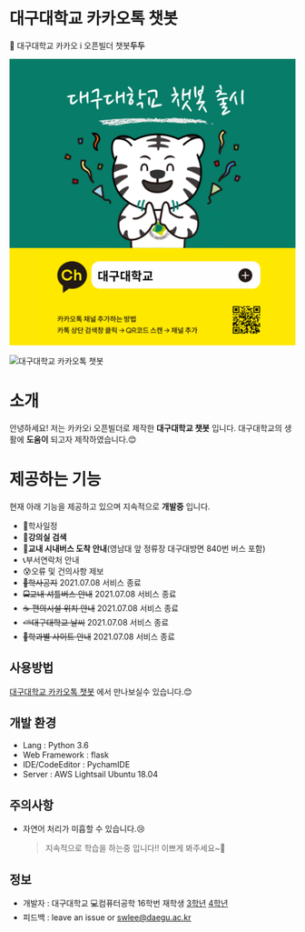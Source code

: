 # 대구대학교 카카오톡 챗봇

💬 대구대학교 카카오 i 오픈빌더 챗봇**두두**

![대구대학교 카카오톡 챗봇 출시](https://github.com/seungwook0417/DU_Kakaotalk_chatbot/blob/main/resource/01.png)

![대구대학교 카카오톡 챗봇](https://github.com/seungwook0417/DU_Kakaotalk_chatbot/blob/main/resource/all.gif)
# 소개

안녕하세요!
저는 카카오i 오픈빌더로 제작한 **대구대학교 챗봇** 입니다. 
대구대학교의 생활에 **도움이** 되고자 제작하였습니다.😊

# 제공하는 기능
현재 아래 기능을 제공하고 있으며 지속적으로 **개발중** 입니다.
- 📅학사일정
- **🏫강의실 검색**
- **🚌교내 시내버스 도착 안내**(영남대 앞 정류장 대구대방면 840번 버스 포함)
- 📞부서연락처 안내
- 😰오류 및 건의사항 제보
- ~~📢학사공지~~ 2021.07.08 서비스 종료
- ~~🚍교내 셔틀버스 안내~~ 2021.07.08 서비스 종료
- ~~☕ 편의시설 위치 안내~~ 2021.07.08 서비스 종료
- ~~⛅대구대학교 날씨~~ 2021.07.08 서비스 종료
- ~~🔗학과별 사이트 안내~~ 2021.07.08 서비스 종료

## 사용방법

 [대구대학교 카카오톡 챗봇](https://pf.kakao.com/_CqHaK/chat) 에서 만나보실수 있습니다.😊

## 개발 환경

- Lang : Python 3.6
- Web Framework : flask
-  IDE/CodeEditor : PychamIDE
- Server : AWS Lightsail Ubuntu 18.04

## 주의사항

- 자연어 처리가 미흡할 수 있습니다.😢
	> 지속적으로 학습을 하는중 입니다!!  이쁘게 봐주세요~🙏

## 정보

- 개발자 : 대구대학교 💻컴퓨터공학 16학번 재학생 [3학년](https://github.com/seungwook0417) [4학년](https://github.com/eogus65121)
- 피드백 : leave an issue or swlee@daegu.ac.kr
